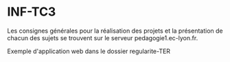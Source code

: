 # INF-TC3

Les consignes générales pour la réalisation des projets et la présentation de chacun des sujets
se trouvent sur le serveur pedagogie1.ec-lyon.fr. 

Exemple d'application web dans le dossier regularite-TER